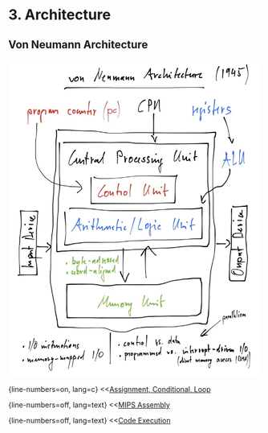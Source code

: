 # 3. Architecture

## Von Neumann Architecture

![Von Neumann Architecture](images/von-neumann-architecture.jpg "Von Neumann Architecture")

{line-numbers=on, lang=c}
<<[Assignment, Conditional, Loop](code/iteration.c)

{line-numbers=off, lang=text}
<<[MIPS Assembly](code/iteration.s)

{line-numbers=off, lang=text}
<<[Code Execution](code/iteration.d)